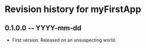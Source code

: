 # Revision history for myFirstApp

## 0.1.0.0 -- YYYY-mm-dd

* First version. Released on an unsuspecting world.
